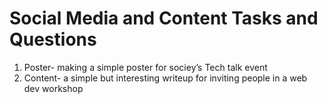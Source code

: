 # Social Media and Content Tasks and Questions
1) Poster- making a simple poster for sociey’s Tech talk event
2) Content- a simple but interesting writeup for inviting people in a web dev workshop
